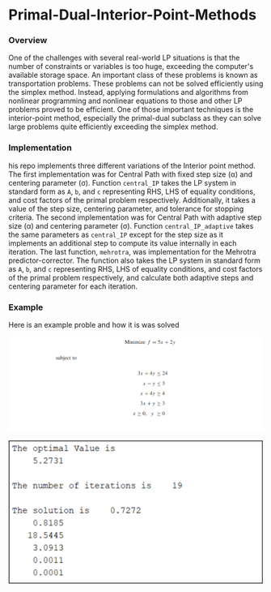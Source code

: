 # Primal-Dual-Interior-Point-Methods

### Overview

One of the challenges with several real-world LP situations is that the number of constraints or
variables is too huge, exceeding the computer's available storage space. An important class of
these problems is known as transportation problems. These problems can not be solved
efficiently using the simplex method. Instead, applying formulations and algorithms from
nonlinear programming and nonlinear equations to those and other LP problems proved to be
efficient. One of those important techniques is the interior-point method, especially the
primal-dual subclass as they can solve large problems quite efficiently exceeding the simplex
method. 

### Implementation 

his repo implements three different variations of the Interior point method. The first implementation was for Central Path with fixed step size (α) and centering parameter (σ). Function `central_IP` takes the LP system in standard form as `A`, `b`, and `c` representing RHS, LHS of equality conditions, and cost factors of the primal problem respectively. Additionally, it takes a value of the step size, centering parameter, and tolerance for stopping criteria. The second implementation was for Central Path with adaptive step size (α) and centering parameter (σ). Function `central_IP_adaptive` takes the same parameters as `central_IP` except for the step size as it implements an additional step to compute its value internally in each iteration. The last function, `mehrotra`, was implementation for the Mehrotra predictor-corrector. The function also takes the LP system in standard form as `A`, `b`, and `c` representing RHS, LHS of equality conditions, and cost factors of the primal problem respectively, and calculate both adaptive steps and centering parameter for each iteration.

### Example 

Here is an example proble and how it is was solved 

![Problem](example.PNG)

![Solution](solution.PNG)
